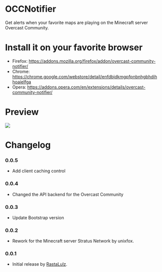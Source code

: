 # OCCNotifier
Get alerts when your favorite maps are playing on the Minecraft server Overcast Community.

# Install it on your favorite browser
* Firefox: https://addons.mozilla.org/firefox/addon/overcast-community-notifier/
* Chrome: https://chrome.google.com/webstore/detail/enfdbjdkmgpfpnbnhgbhdihhoaielfga
* Opera: https://addons.opera.com/en/extensions/details/overcast-community-notifier/

# Preview
![](https://i.imgur.com/Kymq6Tr.png)

# Changelog
### 0.0.5
* Add client caching control
### 0.0.4
* Changed the API backend for the Overcast Community
### 0.0.3
* Update Bootstrap version
### 0.0.2
* Rework for the Minecraft server Stratus Network by unixfox.
### 0.0.1 
* Initial release by [RastaLulz](https://github.com/joshfoskett).